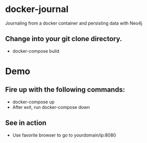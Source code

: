 # docker-journal
Journaling from a docker container and persisting data with Neo4j

## Change into your git clone directory.

* docker-compose build

# Demo
## Fire up with the following commands:

* docker-compose up
* After exit, run docker-compose down

## See in action

* Use favorite browser to go to yourdomain/ip:8080
